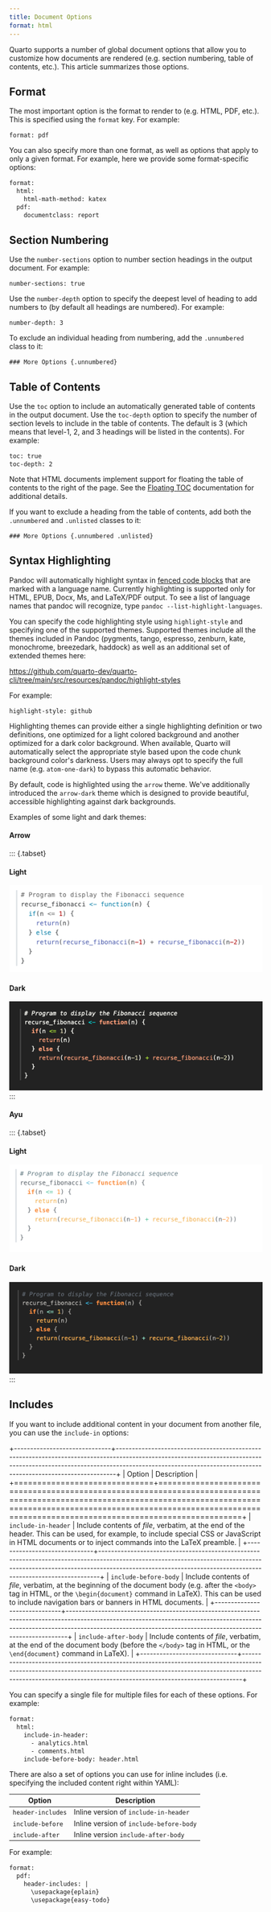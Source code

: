 ```yaml
---
title: Document Options
format: html
---
```


Quarto supports a number of global document options that allow you to customize how documents are rendered (e.g. section numbering, table of contents, etc.). This article summarizes those options.

## Format

The most important option is the format to render to (e.g. HTML, PDF, etc.). This is specified using the `format` key. For example:

``` {.yaml}
format: pdf
```

You can also specify more than one format, as well as options that apply to only a given format. For example, here we provide some format-specific options:

``` {.yaml}
format:
  html:
    html-math-method: katex
  pdf:
    documentclass: report
```

## Section Numbering

Use the `number-sections` option to number section headings in the output document. For example:

``` {.yaml}
number-sections: true
```

Use the `number-depth` option to specify the deepest level of heading to add numbers to (by default all headings are numbered). For example:

``` {.yaml}
number-depth: 3
```

To exclude an individual heading from numbering, add the `.unnumbered` class to it:

``` {.markdown}
### More Options {.unnumbered}
```

## Table of Contents

Use the `toc` option to include an automatically generated table of contents in the output document. Use the `toc-depth` option to specify the number of section levels to include in the table of contents. The default is 3 (which means that level-1, 2, and 3 headings will be listed in the contents). For example:

``` {.markdown}
toc: true
toc-depth: 2
```

Note that HTML documents implement support for floating the table of contents to the right of the page. See the [Floating TOC](../output-formats/html-bootstrap.md#floating-toc) documentation for additional details.

If you want to exclude a heading from the table of contents, add both the `.unnumbered` and `.unlisted` classes to it:

``` {.markdown}
### More Options {.unnumbered .unlisted}
```

## Syntax Highlighting

Pandoc will automatically highlight syntax in [fenced code blocks](https://pandoc.org/MANUAL.html#fenced-code-blocks) that are marked with a language name. Currently highlighting is supported only for HTML, EPUB, Docx, Ms, and LaTeX/PDF output. To see a list of language names that pandoc will recognize, type `pandoc --list-highlight-languages`.

You can specify the code highlighting style using `highlight-style` and specifying one of the supported themes. Supported themes include all the themes included in Pandoc (pygments, tango, espresso, zenburn, kate, monochrome, breezedark, haddock) as well as an additional set of extended themes here:

<https://github.com/quarto-dev/quarto-cli/tree/main/src/resources/pandoc/highlight-styles>

For example:

``` {.yaml}
highlight-style: github
```

Highlighting themes can provide either a single highlighting definition or two definitions, one optimized for a light colored background and another optimized for a dark color background. When available, Quarto will automatically select the appropriate style based upon the code chunk background color's darkness. Users may always opt to specify the full name (e.g. `atom-one-dark`) to bypass this automatic behavior.

By default, code is highlighted using the `arrow` theme. We've additionally introduced the `arrow-dark` theme which is designed to provide beautiful, accessible highlighting against dark backgrounds.

Examples of some light and dark themes:

#### Arrow

::: {.tabset}
#### Light

![](images/arrow.png)

#### Dark

![](images/arrow-dark.png)
:::

#### Ayu

::: {.tabset}
#### Light

![](images/ayu.png)

#### Dark

![](images/ayu-dark.png)
:::

## Includes

If you want to include additional content in your document from another file, you can use the `include-in` options:

+------------------------------+------------------------------------------------------------------------------------------------------------------------------------------------------------------------------------------------------------------------------------------+
| Option                       | Description                                                                                                                                                                                                                              |
+==============================+==========================================================================================================================================================================================================================================+
| `include-in-header`          | Include contents of *file*, verbatim, at the end of the header. This can be used, for example, to include special CSS or JavaScript in HTML documents or to inject commands into the LaTeX preamble.                                     |
+------------------------------+------------------------------------------------------------------------------------------------------------------------------------------------------------------------------------------------------------------------------------------+
| `include-before-body`        | Include contents of *file*, verbatim, at the beginning of the document body (e.g. after the `<body>` tag in HTML, or the `\begin{document}` command in LaTeX). This can be used to include navigation bars or banners in HTML documents. |
+------------------------------+------------------------------------------------------------------------------------------------------------------------------------------------------------------------------------------------------------------------------------------+
| `include-after-body`         | Include contents of *file*, verbatim, at the end of the document body (before the `</body>` tag in HTML, or the `\end{document}` command in LaTeX).                                                                                      |
+------------------------------+------------------------------------------------------------------------------------------------------------------------------------------------------------------------------------------------------------------------------------------+

You can specify a single file for multiple files for each of these options. For example:

``` {.yaml}
format:
  html:
    include-in-header:
      - analytics.html
      - comments.html
    include-before-body: header.html
```

There are also a set of options you can use for inline includes (i.e. specifying the included content right within YAML):

| Option            | Description                             |
|-------------------|-----------------------------------------|
| `header-includes` | Inline version of `include-in-header`   |
| `include-before`  | Inline version of `include-before-body` |
| `include-after`   | Inline version `include-after-body`     |

For example:

``` {.yaml}
format:
  pdf: 
    header-includes: |
      \usepackage{eplain}
      \usepackage{easy-todo}
```
